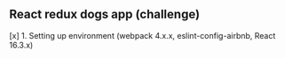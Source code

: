 ## React redux dogs app (challenge)

[x] 1. Setting up environment (webpack 4.x.x, eslint-config-airbnb, React 16.3.x)